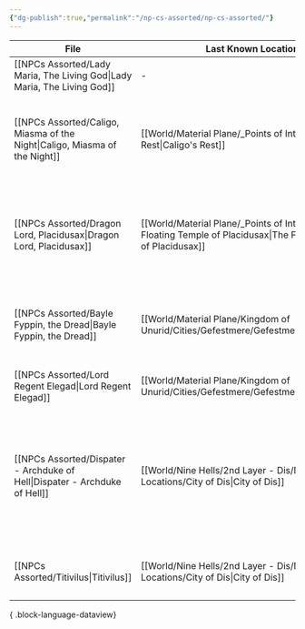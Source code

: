 ```yaml
---
{"dg-publish":true,"permalink":"/np-cs-assorted/np-cs-assorted/"}
---
```


| File                                                                          | Last Known Location                                                                                                  | Race                                    | Age     | Gender    | Titles                                                                                                                          | Status |
| ----------------------------------------------------------------------------- | -------------------------------------------------------------------------------------------------------------------- | --------------------------------------- | ------- | --------- | ------------------------------------------------------------------------------------------------------------------------------- | ------ |
| [[NPCs Assorted/Lady Maria, The Living God\|Lady Maria, The Living God]]   | \-                                                                                                                   | \-                                      | \-      | \-        | \-                                                                                                                              | \-     |
| [[NPCs Assorted/Caligo, Miasma of the Night\|Caligo, Miasma of the Night]] | [[World/Material Plane/_Points of Interest/Caligo's Rest\|Caligo's Rest]]                                         | [[Lore/Bestiary/Dragons\|Dragons]]   | Unknown | Feminine  | <ul><li>The Platinum Dragon</li><li>The Silver Scourge</li></ul>                                                                | Alive  |
| [[NPCs Assorted/Dragon Lord, Placidusax\|Dragon Lord, Placidusax]]         | [[World/Material Plane/_Points of Interest/The Floating Temple of Placidusax\|The Floating Temple of Placidusax]] | [[Lore/Bestiary/Dragons\|Dragons]]   | Unknown | Unkown    | <ul><li>Dragon Lord</li><li>King of the Dragons</li><li>Ymir's Chosen</li></ul>                                                 | Alive  |
| [[NPCs Assorted/Bayle Fyppin, the Dread\|Bayle Fyppin, the Dread]]         | [[World/Material Plane/Kingdom of Unurid/Cities/Gefestmere/Gefestmere\|Gefestmere]]                               | [[Lore/Bestiary/Dragons\|Dragons]]   | Unknown | Masculine | <ul><li>The Dread</li><li>The Dread of Gladenlil</li></ul>                                                                      | Alive  |
| [[NPCs Assorted/Lord Regent Elegad\|Lord Regent Elegad]]                   | [[World/Material Plane/Kingdom of Unurid/Cities/Gefestmere/Gefestmere\|Gefestmere]]                               | [[Lore/Bestiary/Half-Elf\|Half-Elf]] | 309     | Male      | <ul><li>Lord Regent</li></ul>                                                                                                   | Alive  |
| [[NPCs Assorted/Dispater - Archduke of Hell\|Dispater - Archduke of Hell]] | [[World/Nine Hells/2nd Layer - Dis/Map Locations/City of Dis\|City of Dis]]                                       | [[Lore/Bestiary/Devils\|Devils]]     | Unknown | Masculine | <ul><li>Archdevil</li><li>Archduke of Hell</li><li>Archduke of Dis</li><li>The Iron Duke</li><li>The Father of Strife</li></ul> | Alive  |
| [[NPCs Assorted/Titivilus\|Titivilus]]                                     | [[World/Nine Hells/2nd Layer - Dis/Map Locations/City of Dis\|City of Dis]]                                       | [[Lore/Bestiary/Devils\|Devils]]     | Unknown | Male      | <ul><li>Nuncio of Dispater</li></ul>                                                                                            | Alive  |

{ .block-language-dataview}
